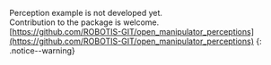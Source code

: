 Perception example is not developed yet.  
Contribution to the package is welcome.  
[https://github.com/ROBOTIS-GIT/open_manipulator_perceptions](https://github.com/ROBOTIS-GIT/open_manipulator_perceptions)
{: .notice--warning}